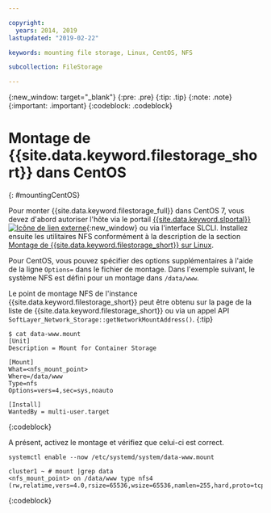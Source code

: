 ```yaml
---

copyright:
  years: 2014, 2019
lastupdated: "2019-02-22"

keywords: mounting file storage, Linux, CentOS, NFS

subcollection: FileStorage

---
```

{:new_window: target="_blank"}
{:pre: .pre}
{:tip: .tip}
{:note: .note}
{:important: .important}
{:codeblock: .codeblock}


# Montage de {{site.data.keyword.filestorage_short}} dans CentOS
{: #mountingCentOS}

Pour monter {{site.data.keyword.filestorage_full}} dans CentOS 7, vous devez d'abord autoriser l'hôte via le portail [{{site.data.keyword.slportal}} ![Icône de lien externe](../../icons/launch-glyph.svg "Icône de lien externe")](https://control.softlayer.com/){:new_window} ou via l'interface SLCLI. Installez ensuite les utilitaires NFS conformément à la description de la section [Montage de {{site.data.keyword.filestorage_short}} sur Linux](/docs/infrastructure/FileStorage?topic=FileStorage-mountingLinux).

Pour CentOS, vous pouvez spécifier des options supplémentaires à l'aide de la ligne `Options=` dans le fichier de montage. Dans l'exemple suivant, le système NFS est défini pour un montage dans `/data/www`.

Le point de montage NFS de l'instance {{site.data.keyword.filestorage_short}} peut être obtenu sur la page de la liste de {{site.data.keyword.filestorage_short}} ou via un appel API `SoftLayer_Network_Storage::getNetworkMountAddress()`.
{:tip}

```
$ cat data-www.mount
[Unit]
Description = Mount for Container Storage

[Mount]
What=<nfs_mount_point>
Where=/data/www
Type=nfs
Options=vers=4,sec=sys,noauto

[Install]
WantedBy = multi-user.target
```
{:codeblock}

A présent, activez le montage et vérifiez que celui-ci est correct.

```
systemctl enable --now /etc/systemd/system/data-www.mount

cluster1 ~ # mount |grep data
<nfs_mount_point> on /data/www type nfs4 (rw,relatime,vers=4.0,rsize=65536,wsize=65536,namlen=255,hard,proto=tcp,port=0,timeo=600,retrans=2,sec=sys,clientaddr=10.81.x.x,local_lock=none,addr=10.1.x.x)
```
{:codeblock}
